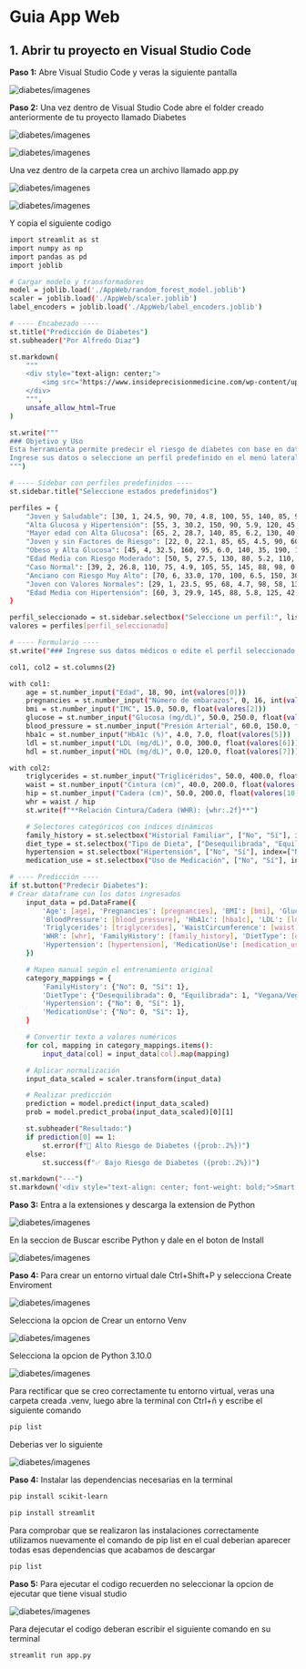 # Guia App Web

## 1. Abrir tu proyecto en Visual Studio Code
**Paso 1:** Abre Visual Studio Code y veras la siguiente pantalla

![diabetes/imagenes](https://github.com/adiacla/diabetes/blob/main/imagenes/PantallaInicioVsC.PNG?raw=true)

**Paso 2:** Una vez dentro de Visual Studio Code abre el folder creado anteriormente de tu proyecto llamado Diabetes

![diabetes/imagenes](https://github.com/adiacla/diabetes/blob/main/imagenes/AbrirFolderVsc.PNG?raw=true)

![diabetes/imagenes](https://github.com/adiacla/diabetes/blob/main/imagenes/SeleccionarCarpeta.PNG?raw=true)

Una vez dentro de la carpeta crea un archivo llamado app.py

![diabetes/imagenes](https://github.com/adiacla/diabetes/blob/main/imagenes/NewFile.PNG?raw=true)

![diabetes/imagenes](https://github.com/adiacla/diabetes/blob/main/imagenes/PythonFile.PNG?raw=true)

Y copia el siguiente codigo

```bash
import streamlit as st
import numpy as np
import pandas as pd
import joblib

# Cargar modelo y transformadores
model = joblib.load('./AppWeb/random_forest_model.joblib')
scaler = joblib.load('./AppWeb/scaler.joblib')
label_encoders = joblib.load('./AppWeb/label_encoders.joblib')

# ---- Encabezado ----
st.title("Predicción de Diabetes")
st.subheader("Por Alfredo Diaz")

st.markdown(
    """
    <div style="text-align: center;">
        <img src="https://www.insideprecisionmedicine.com/wp-content/uploads/2019/01/360.jpeg" width="300">
    </div>
    """,
    unsafe_allow_html=True
)

st.write("""
### Objetivo y Uso
Esta herramienta permite predecir el riesgo de diabetes con base en datos médicos.
Ingrese sus datos o seleccione un perfil predefinido en el menú lateral.
""")

# ---- Sidebar con perfiles predefinidos ----
st.sidebar.title("Seleccione estados predefinidos")

perfiles = {
    "Joven y Saludable": [30, 1, 24.5, 90, 70, 4.8, 100, 55, 140, 85, 95, 0.85, "No", "Desequilibrada", "No", "No"],
    "Alta Glucosa y Hipertensión": [55, 3, 30.2, 150, 90, 5.9, 120, 45, 180, 95, 105, 0.90, "Si", "Desequilibrada", "Si", "No"],
    "Mayor edad con Alta Glucosa": [65, 2, 28.7, 140, 85, 6.2, 130, 40, 170, 100, 110, 0.92, "Si", "Desequilibrada", "Si", "No"],
    "Joven y sin Factores de Riesgo": [22, 0, 22.1, 85, 65, 4.5, 90, 60, 130, 80, 90, 0.89, "No", "Desequilibrada", "No", "No"],
    "Obeso y Alta Glucosa": [45, 4, 32.5, 160, 95, 6.0, 140, 35, 190, 110, 115, 0.95, "Si", "Equilibrada", "Si", "No"],
    "Edad Media con Riesgo Moderado": [50, 5, 27.5, 130, 80, 5.2, 110, 50, 150, 90, 100, 0.90, "Si", "Desequilibrada", "Si", "No"],
    "Caso Normal": [39, 2, 26.8, 110, 75, 4.9, 105, 55, 145, 88, 98, 0.88, "No", "Desequilibrada", "No", "No"],
    "Anciano con Riesgo Muy Alto": [70, 6, 33.0, 170, 100, 6.5, 150, 30, 200, 120, 125, 1.00, "Si", "Equilibrada", "Si", "No"],
    "Joven con Valores Normales": [29, 1, 23.5, 95, 68, 4.7, 98, 58, 135, 82, 92, 0.86, "No", "Desequilibrada", "No", "No"],
    "Edad Media con Hipertensión": [60, 3, 29.9, 145, 88, 5.8, 125, 42, 175, 98, 108, 0.93, "Si", "Equilibrada", "Si", "No"]
}

perfil_seleccionado = st.sidebar.selectbox("Seleccione un perfil:", list(perfiles.keys()))
valores = perfiles[perfil_seleccionado]

# ---- Formulario ----
st.write("### Ingrese sus datos médicos o edite el perfil seleccionado:")

col1, col2 = st.columns(2)

with col1:
    age = st.number_input("Edad", 18, 90, int(valores[0]))
    pregnancies = st.number_input("Número de embarazos", 0, 16, int(valores[1]))
    bmi = st.number_input("IMC", 15.0, 50.0, float(valores[2]))
    glucose = st.number_input("Glucosa (mg/dL)", 50.0, 250.0, float(valores[3]))
    blood_pressure = st.number_input("Presión Arterial", 60.0, 150.0, float(valores[4]))
    hba1c = st.number_input("HbA1c (%)", 4.0, 7.0, float(valores[5]))
    ldl = st.number_input("LDL (mg/dL)", 0.0, 300.0, float(valores[6]))
    hdl = st.number_input("HDL (mg/dL)", 0.0, 120.0, float(valores[7]))

with col2:
    triglycerides = st.number_input("Triglicéridos", 50.0, 400.0, float(valores[8]))
    waist = st.number_input("Cintura (cm)", 40.0, 200.0, float(valores[9]))
    hip = st.number_input("Cadera (cm)", 50.0, 200.0, float(valores[10]))
    whr = waist / hip
    st.write(f"**Relación Cintura/Cadera (WHR): {whr:.2f}**")

    # Selectores categóricos con índices dinámicos
    family_history = st.selectbox("Historial Familiar", ["No", "Sí"], index=["No", "Si"].index(valores[12]))
    diet_type = st.selectbox("Tipo de Dieta", ["Desequilibrada", "Equilibrada", "Vegana/Vegetariana"], index=["Desequilibrada", "Equilibrada", "Vegana/Vegetariana"].index(valores[13]))
    hypertension = st.selectbox("Hipertensión", ["No", "Sí"], index=["No", "Si"].index(valores[14]))
    medication_use = st.selectbox("Uso de Medicación", ["No", "Sí"], index=["No", "Si"].index(valores[15]))

# ---- Predicción ----
if st.button("Predecir Diabetes"):
# Crear dataframe con los datos ingresados
    input_data = pd.DataFrame({
        'Age': [age], 'Pregnancies': [pregnancies], 'BMI': [bmi], 'Glucose': [glucose],
        'BloodPressure': [blood_pressure], 'HbA1c': [hba1c], 'LDL': [ldl], 'HDL': [hdl],
        'Triglycerides': [triglycerides], 'WaistCircumference': [waist], 'HipCircumference': [hip],
        'WHR': [whr], 'FamilyHistory': [family_history], 'DietType': [diet_type],
        'Hypertension': [hypertension], 'MedicationUse': [medication_use]
    })

    # Mapeo manual según el entrenamiento original
    category_mappings = {
        'FamilyHistory': {"No": 0, "Sí": 1},
        'DietType': {"Desequilibrada": 0, "Equilibrada": 1, "Vegana/Vegetariana": 2},
        'Hypertension': {"No": 0, "Sí": 1},
        'MedicationUse': {"No": 0, "Sí": 1},
    }

    # Convertir texto a valores numéricos
    for col, mapping in category_mappings.items():
        input_data[col] = input_data[col].map(mapping)

    # Aplicar normalización
    input_data_scaled = scaler.transform(input_data)

    # Realizar predicción
    prediction = model.predict(input_data_scaled)
    prob = model.predict_proba(input_data_scaled)[0][1]

    st.subheader("Resultado:")
    if prediction[0] == 1:
        st.error(f"🛑 Alto Riesgo de Diabetes ({prob:.2%})")
    else:
        st.success(f"✅ Bajo Riesgo de Diabetes ({prob:.2%})")

st.markdown("---")
st.markdown('<div style="text-align: center; font-weight: bold;">Smart Region Lab - 2025</div>', unsafe_allow_html=True)
```

**Paso 3:** Entra a la extensiones y descarga la extension de Python

![diabetes/imagenes](https://github.com/adiacla/diabetes/blob/main/imagenes/ExtensionesVsc.PNG?raw=true)

En la seccion de Buscar escribe Python y dale en el boton de Install

![diabetes/imagenes](https://github.com/adiacla/diabetes/blob/main/imagenes/PyhtonExtension.PNG?raw=true)

**Paso 4:** Para crear un entorno virtual dale Ctrl+Shift+P y selecciona Create Enviroment

![diabetes/imagenes](https://github.com/adiacla/diabetes/blob/main/imagenes/Ctrl+Shift+P.png?raw=true)

Selecciona la opcion de Crear un entorno Venv

![diabetes/imagenes](https://github.com/adiacla/diabetes/blob/main/imagenes/VenvSeleccionar.PNG?raw=true)

Selecciona la opcion de Python 3.10.0

![diabetes/imagenes](https://github.com/adiacla/diabetes/blob/main/imagenes/Python10.PNG?raw=true)

Para rectificar que se creo correctamente tu entorno virtual, veras una carpeta creada .venv, luego abre la terminal con Ctrl+ñ y escribe el siguiente comando

```bash
pip list
```
Deberias ver lo siguiente

![diabetes/imagenes](https://github.com/adiacla/diabetes/blob/main/imagenes/PipList.PNG?raw=true)


**Paso 4:** Instalar las dependencias necesarias en la terminal

```bash
pip install scikit-learn
```

```bash
pip install streamlit
```

Para comprobar que se realizaron las instalaciones correctamente utilizamos nuevamente el comando de pip list en el cual deberian aparecer todas esas dependencias que acabamos de descargar

```bash
pip list
```

**Paso 5:** Para ejecutar el codigo recuerden no seleccionar la opcion de ejecutar que tiene visual studio

![diabetes/imagenes](https://github.com/adiacla/diabetes/blob/main/imagenes/NoEjecutar.PNG?raw=true)

Para dejecutar el codigo deberan escribir el siguiente comando en su terminal

```bash
streamlit run app.py
```


